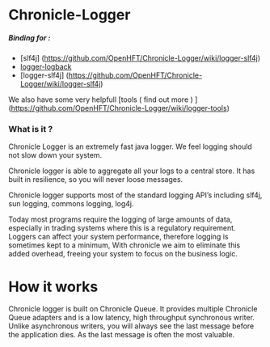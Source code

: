 Chronicle-Logger
================

##### Binding for :
* [slf4j] (https://github.com/OpenHFT/Chronicle-Logger/wiki/logger-slf4j)
* [logger-logback](https://github.com/OpenHFT/Chronicle-Logger/wiki/logger-logback)
* [logger-slf4j] (https://github.com/OpenHFT/Chronicle-Logger/wiki/logger-slf4j)

We also have some very helpfull [tools ( find out more ) ] (https://github.com/OpenHFT/Chronicle-Logger/wiki/logger-tools)

### What is it ?
Chronicle Logger is an extremely fast java logger. We feel logging should not slow down your system.

Chronicle logger is able to aggregate all your logs to a central store. It has built in resilience, so you will never loose messages.

Chronicle logger supports most of the standard logging API’s including slf4j, sun logging, commons logging, log4j.

Today most programs require the logging of large amounts of data, especially in trading systems where this is a regulatory requirement. Loggers can affect your system performance, therefore logging is sometimes kept to a minimum, With chronicle we aim to eliminate this added overhead, freeing your system to focus on the business logic.

# How it works

Chronicle logger is built on Chronicle Queue. It provides multiple Chronicle Queue adapters and is a low latency, high throughput synchronous writer. Unlike asynchronous writers, you will always see the last message before the application dies.  As the last message is often the most valuable.

